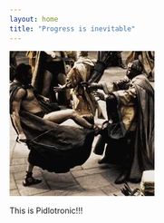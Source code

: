 ```yaml
---
layout: home
title: "Progress is inevitable"
---
```


![](images/sparta.jpeg)

This is Pidlotronic!!!
